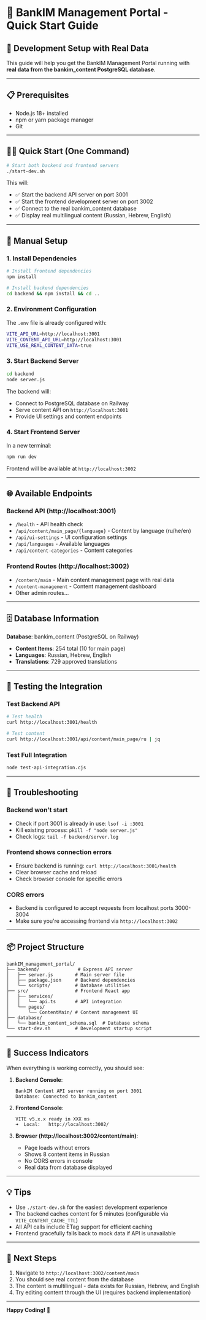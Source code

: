 # 🚀 BankIM Management Portal - Quick Start Guide

## 🎯 Development Setup with Real Data

This guide will help you get the BankIM Management Portal running with **real data from the bankim_content PostgreSQL database**.

---

## 📋 Prerequisites

- Node.js 18+ installed
- npm or yarn package manager
- Git

---

## 🏃‍♂️ Quick Start (One Command)

```bash
# Start both backend and frontend servers
./start-dev.sh
```

This will:
- ✅ Start the backend API server on port 3001
- ✅ Start the frontend development server on port 3002
- ✅ Connect to the real bankim_content database
- ✅ Display real multilingual content (Russian, Hebrew, English)

---

## 🔧 Manual Setup

### 1. Install Dependencies

```bash
# Install frontend dependencies
npm install

# Install backend dependencies
cd backend && npm install && cd ..
```

### 2. Environment Configuration

The `.env` file is already configured with:
```bash
VITE_API_URL=http://localhost:3001
VITE_CONTENT_API_URL=http://localhost:3001
VITE_USE_REAL_CONTENT_DATA=true
```

### 3. Start Backend Server

```bash
cd backend
node server.js
```

The backend will:
- Connect to PostgreSQL database on Railway
- Serve content API on `http://localhost:3001`
- Provide UI settings and content endpoints

### 4. Start Frontend Server

In a new terminal:
```bash
npm run dev
```

Frontend will be available at `http://localhost:3002`

---

## 🌐 Available Endpoints

### Backend API (http://localhost:3001)
- `/health` - API health check
- `/api/content/main_page/{language}` - Content by language (ru/he/en)
- `/api/ui-settings` - UI configuration settings
- `/api/languages` - Available languages
- `/api/content-categories` - Content categories

### Frontend Routes (http://localhost:3002)
- `/content/main` - Main content management page with real data
- `/content-management` - Content management dashboard
- Other admin routes...

---

## 🗄️ Database Information

**Database**: bankim_content (PostgreSQL on Railway)
- **Content Items**: 254 total (10 for main page)
- **Languages**: Russian, Hebrew, English
- **Translations**: 729 approved translations

---

## 🧪 Testing the Integration

### Test Backend API
```bash
# Test health
curl http://localhost:3001/health

# Test content
curl http://localhost:3001/api/content/main_page/ru | jq
```

### Test Full Integration
```bash
node test-api-integration.cjs
```

---

## 🐛 Troubleshooting

### Backend won't start
- Check if port 3001 is already in use: `lsof -i :3001`
- Kill existing process: `pkill -f "node server.js"`
- Check logs: `tail -f backend/server.log`

### Frontend shows connection errors
- Ensure backend is running: `curl http://localhost:3001/health`
- Clear browser cache and reload
- Check browser console for specific errors

### CORS errors
- Backend is configured to accept requests from localhost ports 3000-3004
- Make sure you're accessing frontend via `http://localhost:3002`

---

## 📦 Project Structure

```
bankIM_management_portal/
├── backend/              # Express API server
│   ├── server.js        # Main server file
│   ├── package.json     # Backend dependencies
│   └── scripts/         # Database utilities
├── src/                 # Frontend React app
│   ├── services/        
│   │   └── api.ts       # API integration
│   └── pages/
│       └── ContentMain/ # Content management UI
├── database/
│   └── bankim_content_schema.sql  # Database schema
└── start-dev.sh         # Development startup script
```

---

## 🎉 Success Indicators

When everything is working correctly, you should see:

1. **Backend Console**: 
   ```
   BankIM Content API server running on port 3001
   Database: Connected to bankim_content
   ```

2. **Frontend Console**:
   ```
   VITE v5.x.x ready in XXX ms
   ➜  Local:   http://localhost:3002/
   ```

3. **Browser (http://localhost:3002/content/main)**:
   - Page loads without errors
   - Shows 8 content items in Russian
   - No CORS errors in console
   - Real data from database displayed

---

## 💡 Tips

- Use `./start-dev.sh` for the easiest development experience
- The backend caches content for 5 minutes (configurable via `VITE_CONTENT_CACHE_TTL`)
- All API calls include ETag support for efficient caching
- Frontend gracefully falls back to mock data if API is unavailable

---

## 🚀 Next Steps

1. Navigate to `http://localhost:3002/content/main`
2. You should see real content from the database
3. The content is multilingual - data exists for Russian, Hebrew, and English
4. Try editing content through the UI (requires backend implementation)

---

**Happy Coding! 🎨**